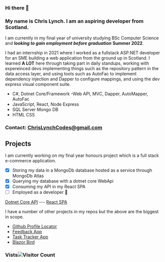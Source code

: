 ### Hi there 👋
### My name is Chris Lynch. I am an aspiring developer from Scotland. 
I am currently in my final year of university studying BSc Computer Science and ***looking to gain employment before graduation*** **Summer 2022**.

I had an internship in 2021 where I worked as a fullstack ASP.NET developer for an SME building a web application from the ground up in Scotland. I learned **A LOT** here through taking part in daily standups, working with expereinced devs implementing things such as the repository pattern in the data access layer, and using tools such as AutoFac to implement dependency injection and Dapper to configure mappings, and using the dev express visual component suite.


- C#, Dotnet Core/Framework
  -Web API, MVC, Dapper, AutoMapper, AutoFac   
- JavaScript, React, Node Express
- SQL Server Mongo DB
- HTML CSS

### Contact: ChrisLynchCodes@gmail.com




## Projects
I am currently working on my final year honours project which is a full stack e-commerce application. 
- [x] Storing my data in a MongoDb database hosted as a service through MongoDb Atlas
- [x] Querying my database with a dotnet core WebApi 
- [x] Consuming my API in my React SPA 
- [ ] Employed as a developer :pray:

[Dotnet Core API](https://github.com/ChrisLynchCodes/HonsAPI)   ---   [React SPA](https://github.com/ChrisLynchCodes/hons-frontend)

I have a number of other projects in my repos but the above are the biggest in scope.

- [Github Profile Locator](https://github.com/ChrisLynchCodes/github-profile-locator)
- [Feedback App](https://github.com/ChrisLynchCodes/feedback-app)
- [Task Tracker App](https://github.com/ChrisLynchCodes/Task-Tracker-Base)
- [Blazor Bird](https://github.com/ChrisLynchCodes/BlazorBird)
  
### Vists![Visitor Count](https://profile-counter.glitch.me/{chrislynchcodes}/count.svg)


<!--
**ChrisLynchCodes/ChrisLynchCodes** is a ✨ _special_ ✨ repository because its `README.md` (this file) appears on your GitHub profile.

Here are some ideas to get you started:

- 🔭 I’m currently working on ...
- 🌱 I’m currently learning ...
- 👯 I’m looking to collaborate on ...
- 🤔 I’m looking for help with ...
- 💬 Ask me about ...
- 📫 How to reach me: ...
- 😄 Pronouns: ...
- ⚡ Fun fact: ...
-->
